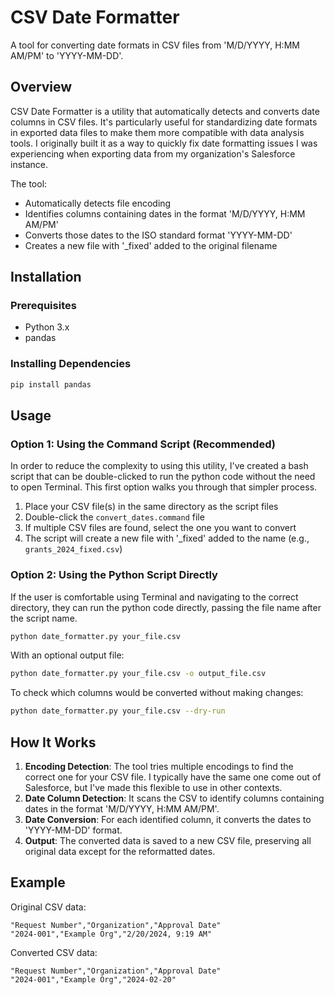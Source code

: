 # CSV Date Formatter

A tool for converting date formats in CSV files from 'M/D/YYYY, H:MM AM/PM' to 'YYYY-MM-DD'.

## Overview

CSV Date Formatter is a utility that automatically detects and converts date columns in CSV files. It's particularly useful for standardizing date formats in exported data files to make them more compatible with data analysis tools. I originally built it as a way to quickly fix date formatting issues I was experiencing when exporting data from my organization's Salesforce instance.

The tool:
- Automatically detects file encoding
- Identifies columns containing dates in the format 'M/D/YYYY, H:MM AM/PM'
- Converts those dates to the ISO standard format 'YYYY-MM-DD'
- Creates a new file with '_fixed' added to the original filename

## Installation

### Prerequisites

- Python 3.x
- pandas

### Installing Dependencies

```bash
pip install pandas
```

## Usage

### Option 1: Using the Command Script (Recommended)

In order to reduce the complexity to using this utility, I've created a bash script that can be double-clicked to run the python code without the need to open Terminal. This first option walks you through that simpler process.

1. Place your CSV file(s) in the same directory as the script files
2. Double-click the `convert_dates.command` file
3. If multiple CSV files are found, select the one you want to convert
4. The script will create a new file with '_fixed' added to the name (e.g., `grants_2024_fixed.csv`)

### Option 2: Using the Python Script Directly

If the user is comfortable using Terminal and navigating to the correct directory, they can run the python code directly, passing the file name after the script name.

```bash
python date_formatter.py your_file.csv
```

With an optional output file:

```bash
python date_formatter.py your_file.csv -o output_file.csv
```

To check which columns would be converted without making changes:

```bash
python date_formatter.py your_file.csv --dry-run
```

## How It Works
1. **Encoding Detection**: The tool tries multiple encodings to find the correct one for your CSV file. I typically have the same one come out of Salesforce, but I've made this flexible to use in other contexts.
2. **Date Column Detection**: It scans the CSV to identify columns containing dates in the format 'M/D/YYYY, H:MM AM/PM'.
3. **Date Conversion**: For each identified column, it converts the dates to 'YYYY-MM-DD' format.
4. **Output**: The converted data is saved to a new CSV file, preserving all original data except for the reformatted dates.

## Example

Original CSV data:
```
"Request Number","Organization","Approval Date"
"2024-001","Example Org","2/20/2024, 9:19 AM"
```

Converted CSV data:
```
"Request Number","Organization","Approval Date"
"2024-001","Example Org","2024-02-20"
```